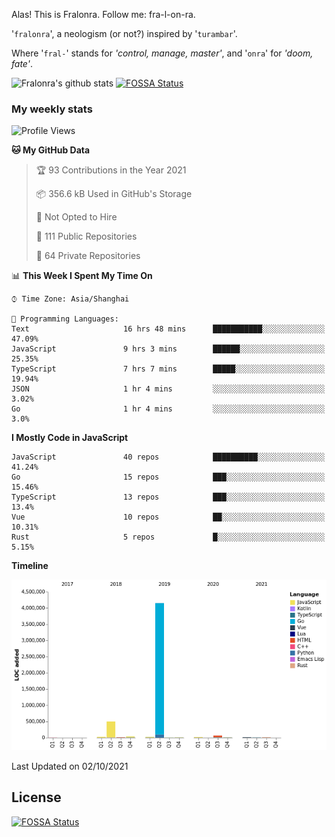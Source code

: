 Alas! This is Fralonra. Follow me: fra-l-on-ra.

'`fralonra`', a neologism (or not?) inspired by '`turambar`'.

Where '`fral-`' stands for *'control, manage, master'*, and '`onra`' for *'doom, fate'*.

![Fralonra's github stats](https://github-readme-stats.vercel.app/api?username=fralonra)
[![FOSSA Status](https://app.fossa.com/api/projects/git%2Bgithub.com%2Ffralonra%2Ffralonra.svg?type=shield)](https://app.fossa.com/projects/git%2Bgithub.com%2Ffralonra%2Ffralonra?ref=badge_shield)

### My weekly stats

<!--START_SECTION:waka-->
![Profile Views](http://img.shields.io/badge/Profile%20Views-46-blue)

**🐱 My GitHub Data** 

> 🏆 93 Contributions in the Year 2021
 > 
> 📦 356.6 kB Used in GitHub's Storage 
 > 
> 🚫 Not Opted to Hire
 > 
> 📜 111 Public Repositories 
 > 
> 🔑 64 Private Repositories  
 > 
📊 **This Week I Spent My Time On** 

```text
⌚︎ Time Zone: Asia/Shanghai

💬 Programming Languages: 
Text                     16 hrs 48 mins      ███████████░░░░░░░░░░░░░░   47.09% 
JavaScript               9 hrs 3 mins        ██████░░░░░░░░░░░░░░░░░░░   25.35% 
TypeScript               7 hrs 7 mins        █████░░░░░░░░░░░░░░░░░░░░   19.94% 
JSON                     1 hr 4 mins         ░░░░░░░░░░░░░░░░░░░░░░░░░   3.02% 
Go                       1 hr 4 mins         ░░░░░░░░░░░░░░░░░░░░░░░░░   3.0%

```

**I Mostly Code in JavaScript** 

```text
JavaScript               40 repos            ██████████░░░░░░░░░░░░░░░   41.24% 
Go                       15 repos            ███░░░░░░░░░░░░░░░░░░░░░░   15.46% 
TypeScript               13 repos            ███░░░░░░░░░░░░░░░░░░░░░░   13.4% 
Vue                      10 repos            ██░░░░░░░░░░░░░░░░░░░░░░░   10.31% 
Rust                     5 repos             █░░░░░░░░░░░░░░░░░░░░░░░░   5.15%

```


**Timeline**

![Chart not found](https://raw.githubusercontent.com/fralonra/fralonra/master/charts/bar_graph.png) 


 Last Updated on 02/10/2021
<!--END_SECTION:waka-->

## License
[![FOSSA Status](https://app.fossa.com/api/projects/git%2Bgithub.com%2Ffralonra%2Ffralonra.svg?type=large)](https://app.fossa.com/projects/git%2Bgithub.com%2Ffralonra%2Ffralonra?ref=badge_large)